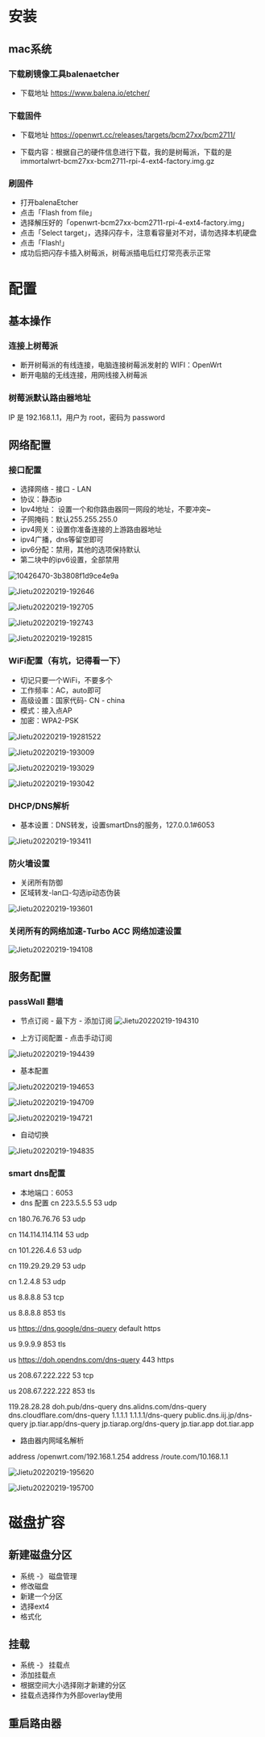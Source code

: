 # 安装
## mac系统
### 下载刷镜像工具balenaetcher
- 下载地址
https://www.balena.io/etcher/

### 下载固件
- 下载地址
  https://openwrt.cc/releases/targets/bcm27xx/bcm2711/

- 下载内容：根据自己的硬件信息进行下载，我的是树莓派，下载的是immortalwrt-bcm27xx-bcm2711-rpi-4-ext4-factory.img.gz

### 刷固件
- 打开balenaEtcher
- 点击「Flash from file」
- 选择解压好的「openwrt-bcm27xx-bcm2711-rpi-4-ext4-factory.img」
- 点击「Select target」，选择闪存卡，注意看容量对不对，请勿选择本机硬盘
- 点击「Flash!」
- 成功后把闪存卡插入树莓派，树莓派插电后红灯常亮表示正常


# 配置

## 基本操作

### 连接上树莓派

- 断开树莓派的有线连接，电脑连接树莓派发射的 WIFI：OpenWrt
- 断开电脑的无线连接，用网线接入树莓派

### 树莓派默认路由器地址
IP 是 192.168.1.1，用户为 root，密码为 password

## 网络配置

### 接口配置
- 选择网络 - 接口 - LAN
- 协议：静态ip
- Ipv4地址： 设置一个和你路由器同一网段的地址，不要冲突~
- 子网掩码：默认255.255.255.0
- ipv4网关：设置你准备连接的上游路由器地址
- ipv4广播，dns等留空即可
- ipv6分配：禁用，其他的选项保持默认
- 第二块中的ipv6设置，全部禁用
  
![10426470-3b3808f1d9ce4e9a](https://raw.githubusercontent.com/xiaopangzhi795/learn-blog/master/images/10426470-3b3808f1d9ce4e9a.jpg?token=AJTG6CSMKNUOTRXFSYHFKGLCCDKKK)

![Jietu20220219-192646](https://raw.githubusercontent.com/xiaopangzhi795/learn-blog/master/images/Jietu20220219-192646.jpg?token=AJTG6CS72QIN6IFIFK3JSMLCCDKLI)

![Jietu20220219-192705](https://raw.githubusercontent.com/xiaopangzhi795/learn-blog/master/images/Jietu20220219-192705.jpg?token=AJTG6CX7KDMP2GZW6S4FGVLCCDKLM)

![Jietu20220219-192743](https://raw.githubusercontent.com/xiaopangzhi795/learn-blog/master/images/Jietu20220219-192743.jpg?token=AJTG6CXU52ZKHGRFUQW36LTCCDKLO)

![Jietu20220219-192815](https://raw.githubusercontent.com/xiaopangzhi795/learn-blog/master/images/Jietu20220219-192815.jpg?token=AJTG6CTPRSUFZGPGAAN666DCCDKLQ)

### WiFi配置（有坑，记得看一下）
- 切记只要一个WiFi，不要多个
- 工作频率：AC，auto即可
- 高级设置：国家代码- CN - china
- 模式：接入点AP
- 加密：WPA2-PSK

![Jietu20220219-19281522](https://raw.githubusercontent.com/xiaopangzhi795/learn-blog/master/images/Jietu20220219-19281522.jpg?token=AJTG6CUCUMXFY42RBGQXSIDCCDKYO)

![Jietu20220219-193009](https://raw.githubusercontent.com/xiaopangzhi795/learn-blog/master/images/Jietu20220219-193009.jpg?token=AJTG6CVAJHY3DDJ5UDNPW6DCCDKYG)

![Jietu20220219-193029](https://raw.githubusercontent.com/xiaopangzhi795/learn-blog/master/images/Jietu20220219-193029.jpg?token=AJTG6CSSUGH24LITC2S5RFDCCDKYI)

![Jietu20220219-193042](https://raw.githubusercontent.com/xiaopangzhi795/learn-blog/master/images/Jietu20220219-193042.jpg?token=AJTG6CVTVVXO63JLDTLOGS3CCDKYM)

### DHCP/DNS解析
- 基本设置：DNS转发，设置smartDns的服务，127.0.0.1#6053
  
![Jietu20220219-193411](https://raw.githubusercontent.com/xiaopangzhi795/learn-blog/master/images/Jietu20220219-193411.jpg?token=AJTG6CRRV6BAYRIZH3E6QC3CCDLD2)

### 防火墙设置
- 关闭所有防御
- 区域转发-lan口-勾选ip动态伪装

![Jietu20220219-193601](https://raw.githubusercontent.com/xiaopangzhi795/learn-blog/master/images/Jietu20220219-193601.jpg?token=AJTG6CXP3MWY57CUG6M45LDCCDLKE)

### 关闭所有的网络加速-Turbo ACC 网络加速设置
![Jietu20220219-194108](https://raw.githubusercontent.com/xiaopangzhi795/learn-blog/master/images/Jietu20220219-194108.jpg?token=AJTG6CTLZUOVFDBRG6B2G63CCDL2A)

## 服务配置

### passWall 翻墙

- 节点订阅 - 最下方 - 添加订阅
![Jietu20220219-194310](https://raw.githubusercontent.com/xiaopangzhi795/learn-blog/master/images/Jietu20220219-194310.jpg?token=AJTG6CXGF2D4SFBJWVBO6D3CCDMBK)

- 上方订阅配置 - 点击手动订阅

![Jietu20220219-194439](https://raw.githubusercontent.com/xiaopangzhi795/learn-blog/master/images/Jietu20220219-194439.jpg?token=AJTG6CX756NFHCWVC4SXJGTCCDMHG)

- 基本配置

![Jietu20220219-194653](https://raw.githubusercontent.com/xiaopangzhi795/learn-blog/master/images/Jietu20220219-194653.jpg?token=AJTG6CXQWQASQNP6ZAFCZQDCCDMSS)

![Jietu20220219-194709](https://raw.githubusercontent.com/xiaopangzhi795/learn-blog/master/images/Jietu20220219-194709.jpg?token=AJTG6CRXFXVW5VCHSMUMO5LCCDMSU)

![Jietu20220219-194721](https://raw.githubusercontent.com/xiaopangzhi795/learn-blog/master/images/Jietu20220219-194721.jpg?token=AJTG6CSAFHRXL2YDJ3TADFDCCDMSW)

- 自动切换

![Jietu20220219-194835](https://raw.githubusercontent.com/xiaopangzhi795/learn-blog/master/images/Jietu20220219-194835.jpg?token=AJTG6CXDHRF7M554QEIP4Q3CCDNF4)


### smart dns配置
- 本地端口：6053
- dns 配置
cn
223.5.5.5
53
udp

cn
180.76.76.76
53
udp
 
cn
114.114.114.114
53
udp
 
cn
101.226.4.6
53
udp
 
cn
119.29.29.29
53
udp
 
cn
1.2.4.8
53
udp
 
us
8.8.8.8
53
tcp
 
us
8.8.8.8
853
tls
 
us
https://dns.google/dns-query
default
https
 
us
9.9.9.9
853
tls
 
us
https://doh.opendns.com/dns-query
443
https
 
us
208.67.222.222
53
tcp
 
us
208.67.222.222
853
tls

119.28.28.28
doh.pub/dns-query
dns.alidns.com/dns-query
dns.cloudflare.com/dns-query
1.1.1.1
1.1.1.1/dns-query
public.dns.iij.jp/dns-query
jp.tiar.app/dns-query
jp.tiarap.org/dns-query
jp.tiar.app
dot.tiar.app

- 路由器内网域名解析
  
address /openwrt.com/192.168.1.254
address /route.com/10.168.1.1

![Jietu20220219-195620](https://raw.githubusercontent.com/xiaopangzhi795/learn-blog/master/images/Jietu20220219-195620.jpg?token=AJTG6CVJZTCEYXBJ6IW37EDCCDNWS)

![Jietu20220219-195700](https://raw.githubusercontent.com/xiaopangzhi795/learn-blog/master/images/Jietu20220219-195700.jpg?token=AJTG6CTDPKQFUHGGZPZ6FITCCDNWU)


# 磁盘扩容
## 新建磁盘分区
- 系统 -》 磁盘管理
- 修改磁盘
- 新建一个分区
- 选择ext4
- 格式化

## 挂载
- 系统 -》 挂载点
- 添加挂载点
- 根据空间大小选择刚才新建的分区
- 挂载点选择作为外部overlay使用

## 重启路由器

